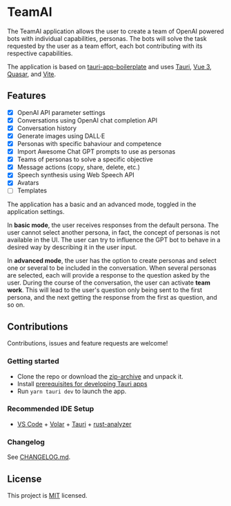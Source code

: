 # TeamAI

The TeamAI application allows the user to create a team of OpenAI powered bots with individual capabilities, personas. The bots will solve the task requested by the user as a team effort, each bot contributing with its respective capabilities.

The application is based on [tauri-app-boilerplate](https://github.com/PeterBlenessy/tauri-app-boilerplate) and uses [Tauri](https://tauri.app), [Vue 3](https://vuejs.org), [Quasar](https://quasar.dev), and [Vite](https://vitejs.dev).


## Features
- [x] OpenAI API parameter settings
- [x] Conversations using OpenAI chat completion API
- [x] Conversation history
- [x] Generate images using DALL·E
- [x] Personas with specific bahaviour and competence
- [x] Import Awesome Chat GPT prompts to use as personas
- [x] Teams of personas to solve a specific objective
- [x] Message actions (copy, share, delete, etc.)
- [x] Speech synthesis using Web Speech API
- [x] Avatars
- [ ] Templates

The application has a basic and an advanced mode, toggled in the application settings.

In **basic mode**, the user receives responses from the default persona. The user cannot select another persona, in fact, the concept of personas is not available in the UI. The user can try to influence the GPT bot to behave in a desired way by describing it in the user input.

In **advanced mode**, the user has the option to create personas and select one or several to be included in the conversation. When several personas are selected, each will provide a response to the question asked by the user. During the course of the conversation, the user can activate **team work**. This will lead to the user's question only being sent to the first persona, and the next getting the response from the first as question, and so on.

## Contributions
Contributions, issues and feature requests are welcome!

### Getting started

* Clone the repo or download the [zip-archive](https://github.com/PeterBlenessy/TeamAI/archive/refs/heads/master.zip) and unpack it.
* Install [prerequisites for developing Tauri apps](https://tauri.app/v1/guides/getting-started/prerequisites)
* Run `yarn tauri dev` to launch the app.

### Recommended IDE Setup

- [VS Code](https://code.visualstudio.com/) + [Volar](https://marketplace.visualstudio.com/items?itemName=Vue.volar) + [Tauri](https://marketplace.visualstudio.com/items?itemName=tauri-apps.tauri-vscode) + [rust-analyzer](https://marketplace.visualstudio.com/items?itemName=rust-lang.rust-analyzer)

### Changelog
See [CHANGELOG.md](CHANGELOG.md).

## License
This project is [MIT](LICENSE) licensed.
